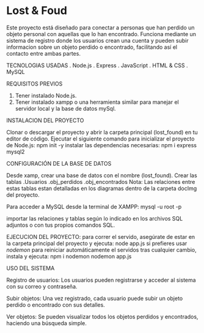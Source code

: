 # Lost & Foud

Este proyecto está diseñado para conectar a personas que han perdido un objeto personal con aquellas que lo han encontrado. Funciona mediante un sistema de registro donde los usuarios crean una cuenta y pueden subir informacion sobre un objeto perdido o encontrado, facilitando así el contacto entre ambas partes.

TECNOLOGIAS USADAS
. Node.js
. Express
. JavaScript
. HTML & CSS
. MySQL

REQUISITOS PREVIOS

1. Tener instalado Node.js.
2. Tener instalado xampp o una herramienta similar para manejar el servidor local y la base de datos mySql.

INSTALACION DEL PROYECTO

Clonar o descargar el proyecto y abrir la carpeta principal (lost_found) en tu editor de código. 
Ejecutar el siguiente comando para inicializar el proyecto de Node.js:
npm init -y
instalar las dependencias necesarias: 
npm i express mysql2

CONFIGURACIÓN DE LA BASE DE DATOS

Desde xamp, crear una base de datos con el nombre (lost_found).
Crear las tablas 
.Usuarios
.obj_perdidos
.obj_encontrados 
Nota: Las relaciones entre estas tablas estan detalladas en los diagramas dentro de la carpeta docImg del proyecto.

Para acceder a MySQL desde la terminal de XAMPP:
mysql -u root -p

importar las relaciones y tablas según lo indicado en los archivos SQL adjuntos o con tus propios comandos SQL.

EJECUCION DEL PROYECTO:
para correr el servido, asegúrate de estar en la carpeta principal del proyecto y ejecuta: 
node app.js
si prefieres usar *nodemon* para reiniciar automáticamente el servidos tras cualquier cambio, instala y ejecuta: 
npm i nodemon
nodemon app.js

USO DEL SISTEMA

Registro de usuarios: Los usuarios pueden registrarse y acceder al sistema con su correo y contraseña.

Subir objetos: Una vez registrado, cada usuario puede subir un objeto perdido o encontrado con sus detalles.

Ver objetos: Se pueden visualizar todos los objetos perdidos y encontrados, haciendo una búsqueda simple.